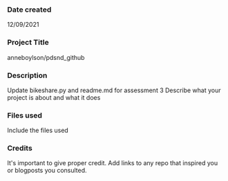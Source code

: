 ### Date created
12/09/2021

### Project Title
anneboylson/pdsnd_github


### Description
Update bikeshare.py and readme.md for assessment 3
Describe what your project is about and what it does

### Files used
Include the files used

### Credits
It's important to give proper credit. Add links to any repo that inspired you or blogposts you consulted.


